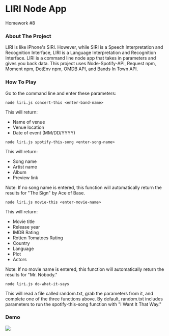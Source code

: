# LIRI Node App
Homework #8

### About The Project
LIRI is like iPhone's SIRI. However, while SIRI is a Speech Interpretation and Recognition Interface, LIRI is a Language Interpretation and Recognition Interface. LIRI is a command line node app that takes in parameters and gives you back data. This project uses Node-Spotify-API, Request npm, Moment npm, DotEnv npm, OMDB API, and Bands In Town API.

### How To Play
Go to the command line and enter these parameters:

```
node liri.js concert-this <enter-band-name>
```
This will return:
* Name of venue
* Venue location
* Date of event (MM/DD/YYYY)

```
node liri.js spotify-this-song <enter-song-name>
```
This will return:
* Song name
* Artist name
* Album
* Preview link

Note: If no song name is entered, this function will automatically return the results for "The Sign" by Ace of Base.

```
node liri.js movie-this <enter-movie-name>
```
This will return:
* Movie title
* Release year
* IMDB Rating
* Rotten Tomatoes Rating
* Country
* Language
* Plot
* Actors

Note: If no movie name is entered, this function will automatically return the results for "Mr. Nobody."

```
node liri.js do-what-it-says
```
This will read a file called random.txt, grab the parameters from it, and complete one of the three functions above. By default, random.txt includes parameters to run the spotify-this-song function with "I Want It That Way."

### Demo

<img src="https://cdn.rawgit.com/carmcollins/liri-node-app/103a3777/demo.svg">